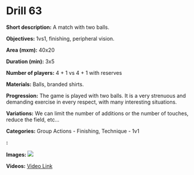# Drill 63

**Short description:**
A match with two balls.

**Objectives:**
1vs1, finishing, peripheral vision.

**Area (mxm):**
40x20

**Duration (min):**
3x5

**Number of players:**
4 + 1 vs 4 + 1 with reserves

**Materials:**
Balls, branded shirts.

**Progression:**
The game is played with two balls. It is a very strenuous and demanding exercise in every respect, with many interesting situations.

**Variations:**
We can limit the number of additions or the number of touches, reduce the field, etc...

**Categories:**
Group Actions - Finishing, Technique - 1v1

**:**


**Images:**
![](https://www.coachingfutsal.com/\images\8b9274ca46fcd9eae71502512688c0eae478d03927d8653b28a973258b9c1602c6284d6fc82b0f2f9b4aaf28f4726c8e42824070b59acd6984531afe7634c8834dadabfdd64b9.jpg)

**Videos:**
[Video Link](https://www.youtube.com/embed/mSThPve1Ev8)

